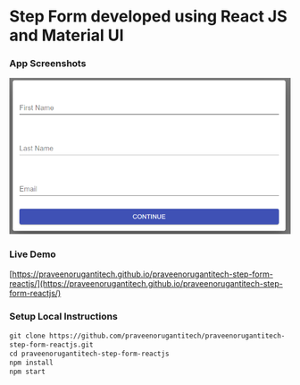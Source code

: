# Step Form developed using React JS and Material UI


### App Screenshots

![screenshot of the app](https://raw.githubusercontent.com/praveenorugantitech/praveenorugantitech-step-form-reactjs/master/src/images/screenshot.PNG)


### Live Demo

[https://praveenorugantitech.github.io/praveenorugantitech-step-form-reactjs/](https://praveenorugantitech.github.io/praveenorugantitech-step-form-reactjs/)


### Setup Local Instructions

```
git clone https://github.com/praveenorugantitech/praveenorugantitech-step-form-reactjs.git
cd praveenorugantitech-step-form-reactjs
npm install
npm start

```
